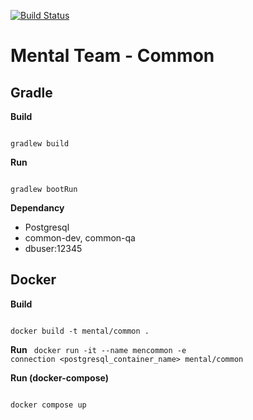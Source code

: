 [![Build Status](https://travis-ci.org/mental-soft/common.svg?branch=master)](https://travis-ci.org/mental-soft/common)

# Mental Team - Common

## Gradle

**Build**

<code>
gradlew build
</code>

**Run**

<code>
gradlew bootRun
</code>

**Dependancy**
* Postgresql
* common-dev, common-qa
* dbuser:12345


## Docker
**Build**

<code>
docker build -t mental/common .
</code>

**Run**
<code>
docker run -it --name mencommon -e connection <postgresql_container_name> mental/common
</code>

**Run (docker-compose)**

<code>
docker compose up
</code>